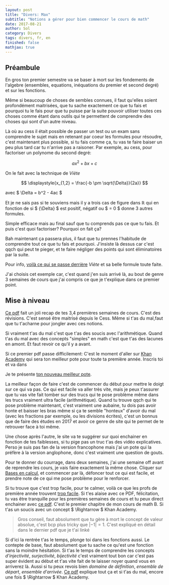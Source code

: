 ```yaml
---
layout: post
title: "Divers: Max"
subtitle: "Notions a gérer pour bien commencer le cours de math"
date: 2017-08-21
author: Sol
category: Divers
tags: divers, fr, en
finished: false
mathjax: true
---
```


## Préambule

En gros ton premier semestre va se baser à mort sur les fondements de l'algebre (ensembles, equations, inéquations du premier et second degré) et sur les fonctions.

Même si beaucoup de choses de sembles connues, il faut qu'elles soient profondément maitrisées, que tu sache exactement ce que tu fais et pourquoi tu le fais pour que tu puisse par la suite pouvoir utiliser toutes ces choses comme étant dans outils qui te permettent de comprendre des choses qui sont d'un autre niveau.

Là où au cess il était possible de passer un test ou un exam sans comprendre le sujet mais en retenant par coeur les formules pour résoudre, c'est maintenant plus possible, si tu fais comme ça, tu vas te faire baiser un peu plus tard car tu n'arrive pas a raisoner. Par exemple, au cess, pour factoriser un polynome du second degré:

$$ ax^2 + bx + c $$

On le fait avec la technique de _Viète_

$$ \displaystyle{x_{1,2} = \frac{-b \pm \sqrt{\Delta}}{2a}} $$

avec $ \Delta = b^2 - 4ac $

Et je ne sais pas si te souviens mais il y a trois cas de figure dans $\pmb{\mathbb{R}}$ qui en fonction de si $ {\Delta} $ est positif, négatif ou $ = 0 $ donne 3 autres formules. 

Simple efficace mais au final sauf que tu comprends pas ce que tu fais. Et puis c'est quoi factoriser? Pourquoi on fait ça?

Bah maintenant ça passera plus, il faut que tu prennes l'habitude de comprendre tout ce que tu fais et pourquoi. J'insiste là dessus car c'est qqch qui peut te pieger, et te faire négliger des points qui sont éliminatoires par la suite.

Pour info, [voilà ce qui se passe derrière](http://edugemath.ch/1re/ch7/ma1-ch7-docs-cours/Ma1_Ch7-degre2Viete.pdf) _Viète_ et sa belle formule toute faite.

J'ai choisis cet exemple car, c'est quand j'en suis arrivé là, au bout de genre 3 semaines de cours que j'ai compris ce que je t'explique dans ce premier point.

## Mise à niveau

[Ce pdf](/01documents/max/musculation.pdf) fait un joli recap de tes 3,4 premières semaines de cours. C'est des révisions. C'est sensé être maitrisé depuis le Cess. Même si t'as du mal,faut que tu t'acharne pour jongler avec ces notions.

Si vraiment t'as du mal c'est que t'as des soucis avec l'arithmétique. Quand t'as du mal avec des concepts "simples" en math c'est que t'as des lacunes en amont. Et faut revoir ce qu'il y a avant.

Si ce premier pdf passe difficilement: C'est le moment d'aller sur [Khan Academy](https://fr.khanacademy.org/) qui sera ton meilleur pote pour toute ta première année. Inscris toi et va dans 

Je te présente [ton nouveau meilleur pote](https://fr.khanacademy.org/).

La meilleur façon de faire c'est de commencer du début pour mettre le doigt sur ce qui va pas. Ce qui est facile va aller très vite, mais je peux t'assurer que tu vas vite fait tomber sur des trucs qui te pose problème même dans les trucs vraiment ultra facile (arithmétique). Quand tu trouve qqch qui te pose problème maintenant, c'est vraiment une aubaine, tu dois pas avoir honte et baisser les bras même si ça te semble "honteux" d'avoir du mal (avec les fractions par exemple, ou les divisions écrites), c'est un bonnus que de faire des études en 2017 et avoir ce genre de site qui te permet de te retrouver face à toi même.

Une chose après l'autre, le site va te suggérer sur quoi enchainer en fonction de tes faiblesses, si tu pige pas un truc t'as des vidéo explicatives. Perso je suis pas fan de la version francophone mais j'ai un pote qui la préfère à la version anglophone, donc c'est vraiment une question de gouts.

Pour te donner du courrage, dans deux semaines, j'ai une semaine off avant de reprendre les cours, je vais faire exactement la même chose. Cliquer sur [Bases en calcul](https://fr.khanacademy.org/math/early-math), et commencer par là, défoncer tout ce qui est facile, et prendre note de ce qui me pose problème pour le renforcer.

Si tu trouve que c'est trop facile, pour te calmer, voilà ce que les profs de première année trouvent [trop facile](/01documents/max/musculation.pdf). Si t'es alaise avec ce PDF, félicitation, tu vas être tranquille pour les premières semaines de cours et tu peux direct enchainer avec [ce pdf](/01/documents/max/ch1_bases_algebre.pdf). C'est le premier chapitre de mon cours de math B. Si t'as un soucis avec un concept $ \Rightarrow $ Khan Academy.

>Gros conseil, faut absolument que tu gère à mort le concept de valeur absolue, c'est bcp plus tricky que $\lvert-1\rvert=1$. C'est expliqué en détail dans le dernier pdf que je t'ai linké

Si d'ici la rentrée t'as le temps, plonge toi dans les fonctions aussi. Le contepte de base, faut absolument que tu sache ce qu'est une fonction sans la moindre hésitation. Si t'as le temps de comprendre les concepts _d'injectivité_, _surjectivité_, _bijectivité_ c'est vraiment tout bon car c'est pas super évident au début et t'as vite fait de te laisser noyer quand vous en arriverez là. Aussi si tu peux revois bien _domaine de définition_, _ensemble de départ_, _ensemble d'arrivée_. [Ce pdf](/01/documents/max/ch1_bases_algebre.pdf) explique tout ça et si t'as du mal, encore une fois $ \Rightarrow $ Khan Academy.




